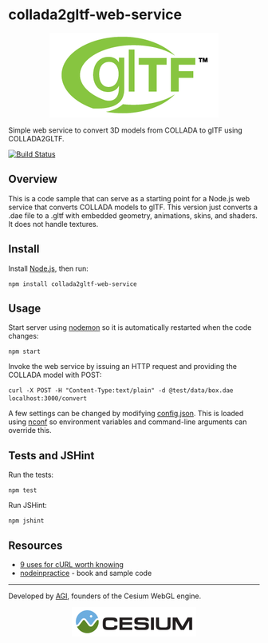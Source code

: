 # collada2gltf-web-service

<p align="center">
<a href="https://www.khronos.org/gltf"><img src="doc/gltf.png" /></a>
</p>

Simple web service to convert 3D models from COLLADA to glTF using COLLADA2GLTF.

[![Build Status](https://travis-ci.org/AnalyticalGraphicsInc/collada2gltf-web-service.svg?branch=master)](https://travis-ci.org/AnalyticalGraphicsInc/collada2gltf-web-service)

## Overview

This is a code sample that can serve as a starting point for a Node.js web service that converts COLLADA models to
glTF.  This version just converts a .dae file to a .gltf with embedded geometry, animations, skins, and shaders.  It does not handle textures.

## Install

Install [Node.js](http://nodejs.org/), then run:
```
npm install collada2gltf-web-service
```

## Usage

Start server using [nodemon](http://nodemon.io/) so it is automatically restarted when the code changes:
```
npm start
```

Invoke the web service by issuing an HTTP request and providing the COLLADA model with POST:
```
curl -X POST -H "Content-Type:text/plain" -d @test/data/box.dae localhost:3000/convert
```

A few settings can be changed by modifying [config.json](config.json).  This is loaded using [nconf](https://www.npmjs.com/package/nconf) so environment variables and command-line arguments can override this.

## Tests and JSHint

Run the tests:
```
npm test
```

Run JSHint:
```
npm jshint
```

## Resources

* [9 uses for cURL worth knowing](http://httpkit.com/resources/HTTP-from-the-Command-Line/)
* [nodeinpractice](https://github.com/alexyoung/nodeinpractice) - book and sample code

***

Developed by <a href="http://www.agi.com/">AGI</a>, founders of the Cesium WebGL engine.
<p align="center">
<a href="http://cesiumjs.org/"><img src="doc/cesium.png" /></a>
</p>
